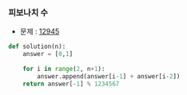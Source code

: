 ### 피보나치 수

- 문제 : [12945](https://programmers.co.kr/learn/courses/30/lessons/12945)

~~~python
def solution(n):
    answer = [0,1]
    
    for i in range(2, n+1):
        answer.append(answer[i-1] + answer[i-2])
    return answer[-1] % 1234567
~~~

